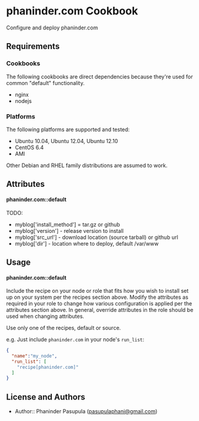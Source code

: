 phaninder.com Cookbook
======================

Configure and deploy phaninder.com

Requirements
------------
### Cookbooks
The following cookbooks are direct dependencies because they're used for common "default" functionality.

- nginx
- nodejs

### Platforms
The following platforms are supported and tested:

- Ubuntu 10.04, Ubuntu 12.04, Ubuntu 12.10
- CentOS 6.4
- AMI

Other Debian and RHEL family distributions are assumed to work.

Attributes
----------
#### phaninder.com::default
TODO: 
* myblog['install_method'] = tar.gz or github
* myblog['version'] - release version to install
* myblog['src_url'] - download location (source tarball) or github url
* myblog['dir'] - location where to deploy, default /var/www

Usage
-----
#### phaninder.com::default
Include the recipe on your node or role that fits how you wish to
install set up on your system per the recipes section above. Modify the
attributes as required in your role to change how various
configuration is applied per the attributes section above. In general,
override attributes in the role should be used when changing
attributes.

Use only one of the recipes, default or source.

e.g.
Just include `phaninder.com` in your node's `run_list`:

```json
{
  "name":"my_node",
  "run_list": [
    "recipe[phaninder.com]"
  ]
}
```


License and Authors
-------------------
- Author:: Phaninder Pasupula (<pasupulaphani@gmail.com>)
